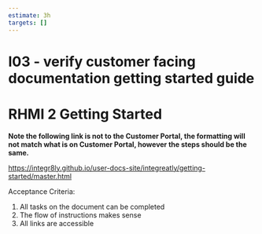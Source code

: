 ```yaml
---
estimate: 3h
targets: []
---
```


# I03 - verify customer facing documentation getting started guide

# RHMI 2 Getting Started

**Note the following link is not to the Customer Portal, the formatting will not match what is on Customer Portal, however the steps should be the same.**

https://integr8ly.github.io/user-docs-site/integreatly/getting-started/master.html

Acceptance Criteria:

1. All tasks on the document can be completed
2. The flow of instructions makes sense
3. All links are accessible
